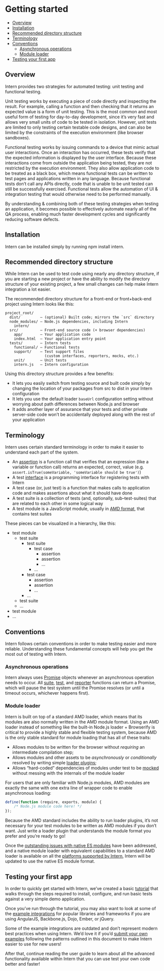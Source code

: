 # Getting started

<!-- vim-markdown-toc GFM -->
* [Overview](#overview)
* [Installation](#installation)
* [Recommended directory structure](#recommended-directory-structure)
* [Terminology](#terminology)
* [Conventions](#conventions)
	* [Asynchronous operations](#asynchronous-operations)
	* [Module loader](#module-loader)
* [Testing your first app](#testing-your-first-app)

<!-- vim-markdown-toc -->

## Overview

Intern provides two strategies for automated testing: unit testing and functional testing.

Unit testing works by executing a piece of code directly and inspecting the result. For example, calling a function and then checking that it returns an expected value is a form of unit testing. This is the most common and most useful form of testing for day-to-day development, since it’s very fast and allows very small units of code to be tested in isolation. However, unit tests are limited to only testing certain testable code designs, and can also be limited by the constraints of the execution environment (like browser sandboxes).

Functional testing works by issuing commands to a device that mimic actual user interactions. Once an interaction has occurred, these tests verify that the expected information is displayed by the user interface. Because these interactions come from outside the application being tested, they are not restricted by the execution environment. They also allow application code to be treated as a black box, which means functional tests can be written to test pages and applications written in any language. Because functional tests don’t call any APIs directly, code that is unable to be unit tested can still be successfully exercised. Functional tests allow the automation of UI & integration testing that would otherwise need to be performed manually.

By understanding & combining both of these testing strategies when testing an application, it becomes possible to effectively automate nearly all of the QA process, enabling much faster development cycles and significantly reducing software defects.

## Installation

Intern can be installed simply by running npm install intern.

## Recommended directory structure

While Intern can be used to test code using nearly any directory structure, if you are starting a new project or have the ability to modify the directory structure of your existing project, a few small changes can help make Intern integration a lot easier.

The recommended directory structure for a front-end or front+back-end project using Intern looks like this:

```
project_root/
  dist/         – (optional) Built code; mirrors the `src` directory
  node_modules/ – Node.js dependencies, including Intern
	intern/
  src/          – Front-end source code (+ browser dependencies)
	app/        – Your application code
	index.html  – Your application entry point
  tests/        – Intern tests
	functional/ – Functional tests
	support/    – Test support files
				  (custom interfaces, reporters, mocks, etc.)
	unit/       – Unit tests
	intern.js   – Intern configuration
```

Using this directory structure provides a few benefits:

-   It lets you easily switch from testing source and built code simply by changing the location of your packages from src to dist in your Intern configuration
-   It lets you use the default loader `baseUrl` configuration setting without worrying about path differences between Node.js and browser
-   It adds another layer of assurance that your tests and other private server-side code won’t be accidentally deployed along with the rest of your application

## Terminology

Intern uses certain standard terminology in order to make it easier to understand each part of the system.

-   An [assertion](./unit-testing.md) is a function call that verifies that an expression (like a variable or function call) returns an expected, correct, value (e.g. `assert.isTrue(someVariable, 'someVariable should be true')`)
-   A test [interface](./interfaces.md) is a programming interface for registering tests with Intern
-   A test case (or, just test) is a function that makes calls to application code and makes assertions about what it should have done
-   A test suite is a collection of tests (and, optionally, sub–test-suites) that are related to each other in some logical way
-   A test module is a JavaScript module, usually in [AMD format](#module-loader), that contains test suites

These pieces can be visualized in a hierarchy, like this:

-   test module
    -   test suite
        -   test suite
            -   test case
                -   assertion
                -   assertion
                -   …
            -   …
        -   test case
            -   assertion
            -   assertion
            -   …
        -   …
    -   test suite
    -   …
-   test module
-   …

## Conventions

Intern follows certain conventions in order to make testing easier and more reliable. Understanding these fundamental concepts will help you get the most out of testing with Intern.

### Asynchronous operations

Intern always uses [Promise](https://developer.mozilla.org/en-US/docs/Web/JavaScript/Reference/Global_Objects/Promise) objects whenever an asynchronous operation needs to occur. All [suite](./internals.md#the-suite-object), [test](./internals.md#the-test-object), and [reporter](./reporters.md) functions can return a Promise, which will pause the test system until the Promise resolves (or until a timeout occurs, whichever happens first).

### Module loader

Intern is built on top of a standard AMD loader, which means that its modules are also normally written in the AMD module format. Using an AMD loader instead of something like the built-in Node.js loader + Browserify is critical to provide a highly stable and flexible testing system, because AMD is the only stable standard for module loading that has all of these traits:

-   Allows modules to be written for the browser without *requiring* an intermediate compilation step;
-   Allows modules and other assets to be *asynchronously* or *conditionally* resolved by writing simple [loader plugins](https://github.com/amdjs/amdjs-api/blob/master/LoaderPlugins.md);
-   Allows “hard-coded” dependencies of modules under test to be [mocked](https://www.sitepen.com/blog/2014/07/14/mocking-data-with-intern/#mocking-amd-dependencies) without messing with the internals of the module loader

For users that are only familiar with Node.js modules, AMD modules are exactly the same with one extra line of wrapper code to enable asynchronous loading:

```js
define(function (require, exports, module) {
	/* Node.js module code here! */
});
```

Because the AMD standard includes the ability to run loader plugins, it’s not necessary for your test modules to be written as AMD modules if you don’t want. Just write a loader plugin that understands the module format you prefer and you’re ready to go!

Once the [outstanding issues with native ES modules](http://jrburke.com/2015/02/13/how-to-know-when-es-modules-are-done/) have been addressed, and a native module loader with equivalent capabilities to a standard AMD loader is available on all the [platforms supported by Intern](./fundamentals.md#system-requirements), Intern will be updated to use the native ES module format.

## Testing your first app

In order to quickly get started with Intern, we’ve created a basic [tutorial](https://github.com/theintern/intern-tutorial/tree/intern-3) that walks through the steps required to install, configure, and run basic tests against a very simple demo application.

Once you’ve run through the tutorial, you may also want to look at some of the [example integrations](https://github.com/theintern/intern-examples) for popular libraries and frameworks if you are using AngularJS, Backbone.js, Dojo, Ember, or jQuery.

Some of the example integrations are outdated and don’t represent modern best practices when using Intern. We’d love it if you’d [submit your own examples](https://github.com/theintern/intern-examples/fork) following the patterns outlined in this document to make Intern easier to use for new users!

After that, continue reading the user guide to learn about all the advanced functionality available within Intern that you can use test your own code better and faster!
